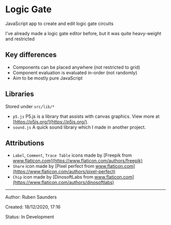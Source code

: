 # Logic Gate

JavaScript app to create and edit logic gate circuits

I've already made a logic gate editor before, but it was quite heavy-weight and restricted

## Key differences

- Components can be placed anywhere (not restricted to grid)
- Component evaluation is evaluated in-order (not randomly)
- Aim to be mostly pure JavaScript

## Libraries

Stored under `src/lib/*`

- `p5.js` P5.js is a library that assists with canvas graphics. View more at [https://p5js.org/](https://p5js.org/).
- `sound.js` A quick sound library which I made in another project.

## Attributions

- `Label`, `Comment`, `Trace Table` icons made by [Freepik from www.flaticon.com](https://www.flaticon.com/authors/freepik)
- `Share` icon made by [Pixel perfect from www.flaticon.com](https://www.flaticon.com/authors/pixel-perfect)
- `Chip` icon made by [DinosoftLabs from www.flaticon.com](https://www.flaticon.com/authors/dinosoftlabs)
---

Author: Ruben Saunders

Created: 18/12/2020, 17:16

Status: In Development
